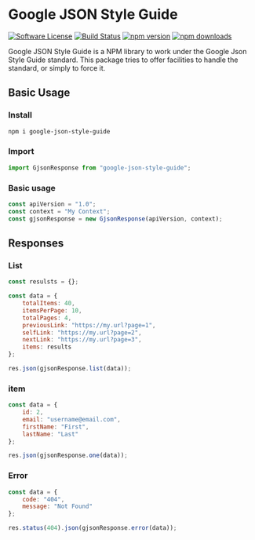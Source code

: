 # Google JSON Style Guide

[![Software License][ico-license]](LICENSE.md)
[![Build Status][ico-travis]][link-travis]
[![npm version][ico-npm]][link-npm]
[![npm downloads][ico-npm-download]][link-npm-download]

Google JSON Style Guide is a NPM library to work under the Google Json Style Guide standard. This package tries to offer facilities to handle the standard, or simply to force it.

## Basic Usage

### Install

```bash
npm i google-json-style-guide
```

### Import

```js
import GjsonResponse from "google-json-style-guide";
```

### Basic usage

```js
const apiVersion = "1.0";
const context = "My Context";
const gjsonResponse = new GjsonResponse(apiVersion, context);
```

## Responses

### List

```js
const resulsts = {};

const data = {
    totalItems: 40,
    itemsPerPage: 10,
    totalPages: 4,
    previousLink: "https://my.url?page=1",
    selfLink: "https://my.url?page=2",
    nextLink: "https://my.url?page=3",
    items: results
};

res.json(gjsonResponse.list(data));
```


### item

```js
const data = {
    id: 2,
    email: "username@email.com",
    firstName: "First",
    lastName: "Last"
};

res.json(gjsonResponse.one(data));
```

### Error

```js
const data = {
    code: "404",
    message: "Not Found"
};

res.status(404).json(gjsonResponse.error(data));
```

[ico-license]: https://img.shields.io/badge/license-MIT-brightgreen.svg?style=flat-square
[ico-travis]: https://travis-ci.com/normeno/google-json-style-guide.svg?branch=main
[ico-npm]: https://img.shields.io/npm/v/google-json-style-guide.svg?style=flat-square
[ico-npm-download]: https://img.shields.io/npm/dm/google-json-style-guide.svg?style=flat-square

[link-travis]: https://travis-ci.org/normeno/google-json-style-guide
[link-npm]: https://www.npmjs.org/package/google-json-style-guide
[link-npm-download]: http://npm-stat.com/charts.html?package=google-json-style-guide
